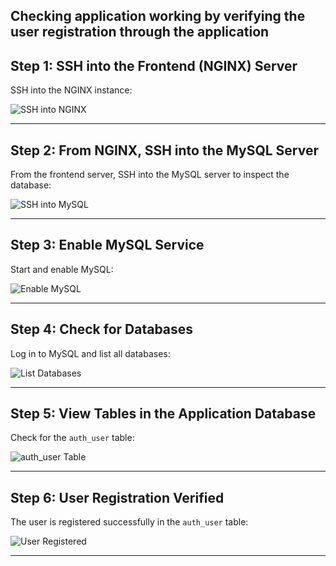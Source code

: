 ## Checking application working by verifying the user registration through the application


## Step 1: SSH into the Frontend (NGINX) Server

SSH into the NGINX instance:

  
![SSH into NGINX](https://github.com/user-attachments/assets/82b1ee56-e3b3-47ac-b332-85bd20a4e3ab)

---

## Step 2: From NGINX, SSH into the MySQL Server

From the frontend server, SSH into the MySQL server to inspect the database:

  
![SSH into MySQL](https://github.com/user-attachments/assets/8967c52d-2805-4128-9653-e2dcf53ee9a3)

---

## Step 3: Enable MySQL Service

Start and enable MySQL:

  
![Enable MySQL](https://github.com/user-attachments/assets/861d0c35-3a5e-4d36-a3ca-1fb12105693f)

---

## Step 4: Check for Databases

Log in to MySQL and list all databases:

  
![List Databases](https://github.com/user-attachments/assets/fcfd9c0c-d79f-4f59-b301-fe5ff318e801)

---

## Step 5: View Tables in the Application Database

Check for the `auth_user` table:

  
![auth_user Table](https://github.com/user-attachments/assets/bc11754d-40fe-4072-8549-d1fc3082208d)

---

## Step 6: User Registration Verified

The user is registered successfully in the `auth_user` table:

  
![User Registered](https://github.com/user-attachments/assets/9990af7a-bc5a-481c-9268-a834191a3c76)

---






